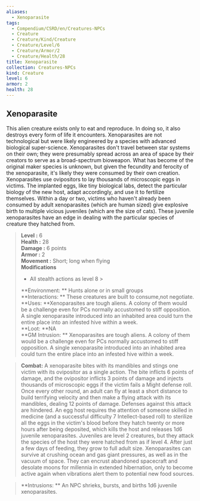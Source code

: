 ```yaml
---
aliases:
  - Xenoparasite
tags:
  - Compendium/CSRD/en/Creatures-NPCs
  - Creature
  - Creature/Kind/Creature
  - Creature/Level/6
  - Creature/Armor/2
  - Creature/Health/28
title: Xenoparasite
collection: Creatures-NPCs
kind: Creature
level: 6
armor: 2
health: 28
---
```

## Xenoparasite  
This alien creature exists only to eat and reproduce. In doing so, it also destroys every form of life it encounters. Xenoparasites are not technological but were likely engineered by a species with advanced biological super-science. Xenoparasites don't travel between star systems on their own; they were presumably spread across an area of space by their creators to serve as a broad-spectrum bioweapon. What has become of the original maker species is unknown, but given the fecundity and ferocity of the xenoparasite, it's likely they were consumed by their own creation.
Xenoparasites use ovipositors to lay thousands of microscopic eggs in victims. The implanted eggs, like tiny biological labs, detect the particular biology of the new host, adapt accordingly, and use it to fertilize themselves. Within a day or two, victims who haven't already been consumed by adult xenoparasites (which are human sized) give explosive birth to multiple vicious juveniles (which are the size of cats). These juvenile xenoparasites have an edge in dealing with the particular species of creature they hatched from.  

  
> **Level :** 6  
> **Health :** 28  
> **Damage :** 6 points  
> **Armor :** 2  
> **Movement :** Short; long when flying  
> **Modifications**  
>- All stealth actions as level 8 >
>  
> **Environment: ** Hunts alone or in small groups  
> **Interactions: ** These creatures are built to consume,not negotiate.  
> **Uses: **Xenoparasites are tough aliens. A colony of them would be a challenge even for PCs normally accustomed to stiff opposition. A single xenoparasite introduced into an inhabited area could turn the entire place into an infested hive within a week.  
> **Loot: **NA  
> **GM Intrusion: ** Xenoparasites are tough aliens. A colony of them would be a challenge even for PCs normally accustomed to stiff opposition. A single xenoparasite introduced into an inhabited area could turn the entire place into an infested hive within a week.  

> **Combat:** 
> A xenoparasite bites with its mandibles and stings one victim with its ovipositor as a single action. The bite inflicts 6 points of damage, and the ovipositor inflicts 3 points of damage and injects thousands of microscopic eggs if the victim fails a Might defense roll.
Once every other round, an adult can fly at least a short distance to build terrifying velocity and then make a flying attack with its mandibles, dealing 12 points of damage. Defenses against this attack are hindered.
An egg host requires the attention of someone skilled in medicine (and a successful difficulty 7
Intellect-based roll) to sterilize all the eggs in the victim's blood before they hatch twenty or more hours after being deposited, which kills the host and releases 1d6 juvenile xenoparasites. Juveniles are level 2 creatures, but they attack the species of the host they were hatched from as if level 4. After just a few days of feeding, they grow to full adult size.
Xenoparasites can survive at crushing ocean and gas giant pressures, as well as in the vacuum of space. They can encrust abandoned spacecraft and desolate moons for millennia in extended hibernation, only to become active again when vibrations alert them to potential new food sources.  
  

> **Intrusions: ** 
> An NPC shrieks, bursts, and births 1d6 juvenile xenoparasites.  
